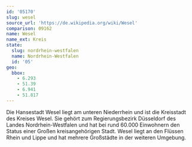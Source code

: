 ```yaml
---
id: '05170'
slug: wesel
source_url: 'https://de.wikipedia.org/wiki/Wesel'
comparison: 09162
name: Wesel
name_ext: Kreis
state:
  slug: nordrhein-westfalen
  name: Nordrhein-Westfalen
  id: '05'
geo:
  bbox:
    - 6.293
    - 51.39
    - 6.941
    - 51.817
---
```


Die Hansestadt Wesel liegt am unteren Niederrhein und ist die Kreisstadt des Kreises Wesel. Sie gehört zum Regierungsbezirk Düsseldorf des Landes Nordrhein-Westfalen und hat bei rund 60.000 Einwohnern den Status einer Großen kreisangehörigen Stadt. Wesel liegt an den Flüssen Rhein und Lippe und hat mehrere Großstädte in der weiteren Umgebung.
